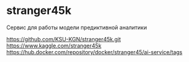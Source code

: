 # stranger45k
Сервис для работы модели предиктивной аналитики

https://github.com/KSU-KGN/stranger45k.git <br>
https://www.kaggle.com/stranger45k
https://hub.docker.com/repository/docker/stranger45/ai-service/tags
